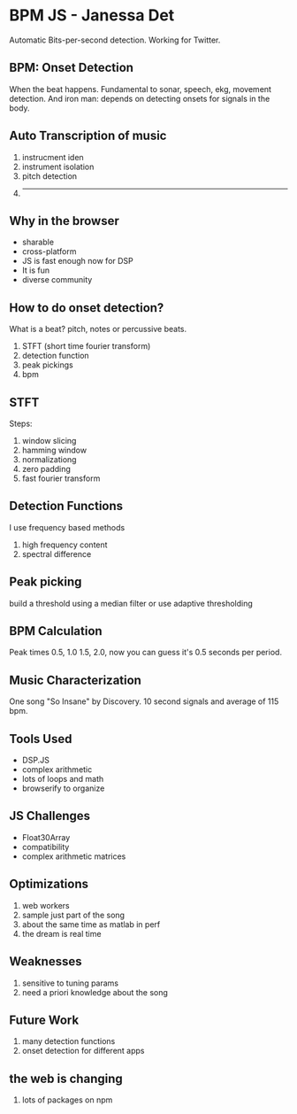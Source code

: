 BPM JS - Janessa Det
=====================

Automatic Bits-per-second detection. Working for Twitter.

## BPM: Onset Detection

When the beat happens. Fundamental to sonar, speech, ekg, movement detection. And iron man: depends on detecting onsets for signals in the body.

## Auto Transcription of music

1. instrucment iden
2. instrument isolation
3. pitch detection
4. _____

## Why in the browser

* sharable
* cross-platform
* JS is fast enough now for DSP
* It is fun
* diverse community

## How to do onset detection?

What is a beat? pitch, notes or percussive beats.

1. STFT (short time fourier transform)
2. detection function
3. peak pickings
4. bpm

## STFT

Steps:

1. window slicing
2. hamming window
3. normalizationg
4. zero padding
5. fast fourier transform

## Detection Functions

I use frequency based methods

1. high frequency content
2. spectral difference

## Peak picking

build a threshold using a median filter or use adaptive thresholding

## BPM Calculation

Peak times 0.5, 1.0 1.5, 2.0, now you can guess it's 0.5 seconds per period.

## Music Characterization

One song "So Insane" by Discovery. 10 second signals and average of 115 bpm. 

## Tools Used

* DSP.JS
* complex arithmetic
* lots of loops and math
* browserify to organize

## JS Challenges

* Float30Array
* compatibility
* complex arithmetic matrices

## Optimizations

1. web workers
2. sample just part of the song
3. about the same time as matlab in perf
4. the dream is real time

## Weaknesses

1. sensitive to tuning params
2. need a priori knowledge about the song

## Future Work

1. many detection functions
2. onset detection for different apps

## the web is changing

1. lots of packages on npm

